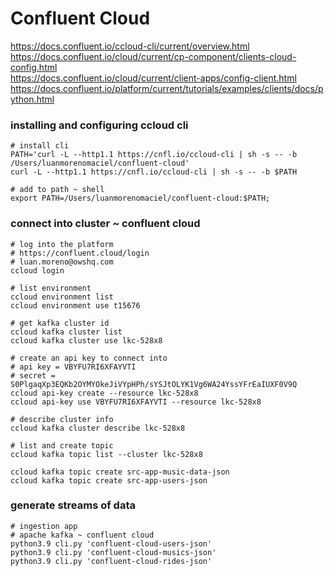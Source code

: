 # Confluent Cloud

https://docs.confluent.io/ccloud-cli/current/overview.html  
https://docs.confluent.io/cloud/current/cp-component/clients-cloud-config.html  
https://docs.confluent.io/cloud/current/client-apps/config-client.html  
https://docs.confluent.io/platform/current/tutorials/examples/clients/docs/python.html  

### installing and configuring ccloud cli
```shell
# install cli
PATH='curl -L --http1.1 https://cnfl.io/ccloud-cli | sh -s -- -b /Users/luanmorenomaciel/confluent-cloud'
curl -L --http1.1 https://cnfl.io/ccloud-cli | sh -s -- -b $PATH

# add to path ~ shell
export PATH=/Users/luanmorenomaciel/confluent-cloud:$PATH;
```

### connect into cluster ~ confluent cloud
```shell
# log into the platform
# https://confluent.cloud/login
# luan.moreno@owshq.com
ccloud login

# list environment
ccloud environment list
ccloud environment use t15676

# get kafka cluster id
ccloud kafka cluster list
ccloud kafka cluster use lkc-528x8

# create an api key to connect into
# api key = VBYFU7RI6XFAYVTI
# secret = S0PlgaqXp3EQKb2OYMYOkeJiVYpHPh/sYSJtOLYK1Vg6WA24YssYFrEaIUXF0V9Q
ccloud api-key create --resource lkc-528x8
ccloud api-key use VBYFU7RI6XFAYVTI --resource lkc-528x8

# describe cluster info
ccloud kafka cluster describe lkc-528x8

# list and create topic
ccloud kafka topic list --cluster lkc-528x8

ccloud kafka topic create src-app-music-data-json
ccloud kafka topic create src-app-users-json
```

### generate streams of data 
```shell
# ingestion app
# apache kafka ~ confluent cloud
python3.9 cli.py 'confluent-cloud-users-json'
python3.9 cli.py 'confluent-cloud-musics-json'
python3.9 cli.py 'confluent-cloud-rides-json'
```